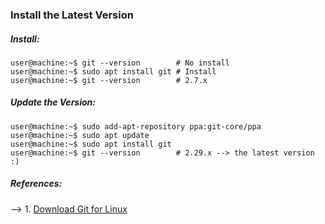 ### Install the Latest Version

##### Install:
```console
user@machine:~$ git --version        # No install
user@machine:~$ sudo apt install git # Install
user@machine:~$ git --version        # 2.7.x
```

##### Update the Version:
```console
user@machine:~$ sudo add-apt-repository ppa:git-core/ppa
user@machine:~$ sudo apt update
user@machine:~$ sudo apt install git
user@machine:~$ git --version        # 2.29.x --> the latest version :)
```

##### References:
--> 1. [Download Git for Linux](https://git-scm.com/download/linux)
